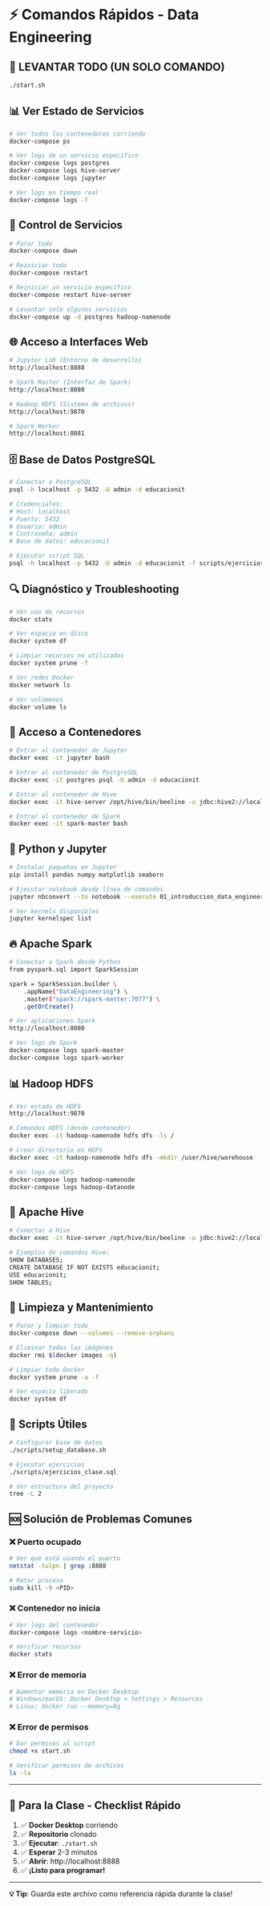 # ⚡ Comandos Rápidos - Data Engineering

## 🚀 **LEVANTAR TODO (UN SOLO COMANDO)**
```bash
./start.sh
```

## 📊 **Ver Estado de Servicios**
```bash
# Ver todos los contenedores corriendo
docker-compose ps

# Ver logs de un servicio específico
docker-compose logs postgres
docker-compose logs hive-server
docker-compose logs jupyter

# Ver logs en tiempo real
docker-compose logs -f
```

## 🔄 **Control de Servicios**
```bash
# Parar todo
docker-compose down

# Reiniciar todo
docker-compose restart

# Reiniciar un servicio específico
docker-compose restart hive-server

# Levantar solo algunos servicios
docker-compose up -d postgres hadoop-namenode
```

## 🌐 **Acceso a Interfaces Web**
```bash
# Jupyter Lab (Entorno de desarrollo)
http://localhost:8888

# Spark Master (Interfaz de Spark)
http://localhost:8080

# Hadoop HDFS (Sistema de archivos)
http://localhost:9870

# Spark Worker
http://localhost:8081
```

## 🗄️ **Base de Datos PostgreSQL**
```bash
# Conectar a PostgreSQL
psql -h localhost -p 5432 -U admin -d educacionit

# Credenciales:
# Host: localhost
# Puerto: 5432
# Usuario: admin
# Contraseña: admin
# Base de datos: educacionit

# Ejecutar script SQL
psql -h localhost -p 5432 -U admin -d educacionit -f scripts/ejercicios_clase.sql
```

## 🔍 **Diagnóstico y Troubleshooting**
```bash
# Ver uso de recursos
docker stats

# Ver espacio en disco
docker system df

# Limpiar recursos no utilizados
docker system prune -f

# Ver redes Docker
docker network ls

# Ver volúmenes
docker volume ls
```

## 📁 **Acceso a Contenedores**
```bash
# Entrar al contenedor de Jupyter
docker exec -it jupyter bash

# Entrar al contenedor de PostgreSQL
docker exec -it postgres psql -U admin -d educacionit

# Entrar al contenedor de Hive
docker exec -it hive-server /opt/hive/bin/beeline -u jdbc:hive2://localhost:10000 -n root

# Entrar al contenedor de Spark
docker exec -it spark-master bash
```

## 🐍 **Python y Jupyter**
```bash
# Instalar paquetes en Jupyter
pip install pandas numpy matplotlib seaborn

# Ejecutar notebook desde línea de comandos
jupyter nbconvert --to notebook --execute 01_introduccion_data_engineering.ipynb

# Ver kernels disponibles
jupyter kernelspec list
```

## 🔥 **Apache Spark**
```bash
# Conectar a Spark desde Python
from pyspark.sql import SparkSession

spark = SparkSession.builder \
    .appName("DataEngineering") \
    .master("spark://spark-master:7077") \
    .getOrCreate()

# Ver aplicaciones Spark
http://localhost:8080

# Ver logs de Spark
docker-compose logs spark-master
docker-compose logs spark-worker
```

## 📊 **Hadoop HDFS**
```bash
# Ver estado de HDFS
http://localhost:9870

# Comandos HDFS (desde contenedor)
docker exec -it hadoop-namenode hdfs dfs -ls /

# Crear directorio en HDFS
docker exec -it hadoop-namenode hdfs dfs -mkdir /user/hive/warehouse

# Ver logs de HDFS
docker-compose logs hadoop-namenode
docker-compose logs hadoop-datanode
```

## 🐝 **Apache Hive**
```bash
# Conectar a Hive
docker exec -it hive-server /opt/hive/bin/beeline -u jdbc:hive2://localhost:10000 -n root

# Ejemplos de comandos Hive:
SHOW DATABASES;
CREATE DATABASE IF NOT EXISTS educacionit;
USE educacionit;
SHOW TABLES;
```

## 🧹 **Limpieza y Mantenimiento**
```bash
# Parar y limpiar todo
docker-compose down --volumes --remove-orphans

# Eliminar todas las imágenes
docker rmi $(docker images -q)

# Limpiar todo Docker
docker system prune -a -f

# Ver espacio liberado
docker system df
```

## 📝 **Scripts Útiles**
```bash
# Configurar base de datos
./scripts/setup_database.sh

# Ejecutar ejercicios
./scripts/ejercicios_clase.sql

# Ver estructura del proyecto
tree -L 2
```

## 🆘 **Solución de Problemas Comunes**

### **❌ Puerto ocupado**
```bash
# Ver qué está usando el puerto
netstat -tulpn | grep :8888

# Matar proceso
sudo kill -9 <PID>
```

### **❌ Contenedor no inicia**
```bash
# Ver logs del contenedor
docker-compose logs <nombre-servicio>

# Verificar recursos
docker stats
```

### **❌ Error de memoria**
```bash
# Aumentar memoria en Docker Desktop
# Windows/macOS: Docker Desktop > Settings > Resources
# Linux: docker run --memory=8g
```

### **❌ Error de permisos**
```bash
# Dar permisos al script
chmod +x start.sh

# Verificar permisos de archivos
ls -la
```

---

## 🎯 **Para la Clase - Checklist Rápido**

1. ✅ **Docker Desktop** corriendo
2. ✅ **Repositorio** clonado
3. ✅ **Ejecutar**: `./start.sh`
4. ✅ **Esperar** 2-3 minutos
5. ✅ **Abrir**: http://localhost:8888
6. ✅ **¡Listo para programar!**

---

**💡 Tip**: Guarda este archivo como referencia rápida durante la clase! 